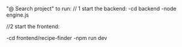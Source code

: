 "@ Search project"
to run:
// 1 start the backend:
-cd backend
-node engine.js

//2 start the frontend:

-cd frontend/recipe-finder
-npm run dev
